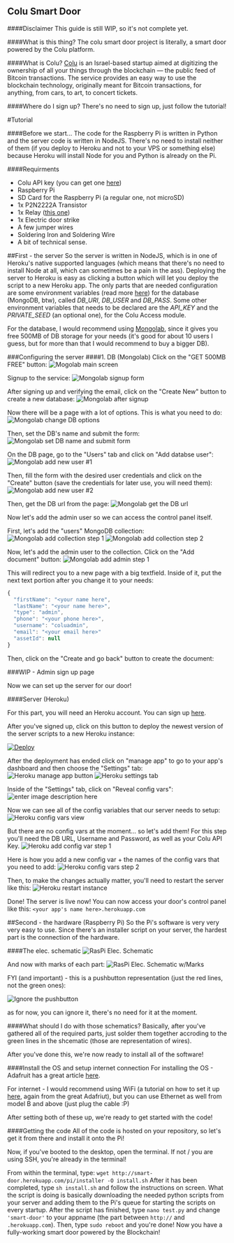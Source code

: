 Colu Smart Door
---

####Disclaimer
This guide is still WIP, so it's not complete yet.

####What is this thing?
The colu smart door project is literally, a smart door powered by the Colu platform.

####What is Colu?
[Colu](http://colu.co) is an Israel-based startup aimed at digitizing the ownership of all your things through the blockchain — the public feed of Bitcoin transactions. The service provides an easy way to use the blockchain technology, originally meant for Bitcoin transactions, for anything, from cars, to art, to concert tickets.

####Where do I sign up?
There's no need to sign up, just follow the tutorial!

#Tutorial

####Before we start...
The code for the Raspberry Pi is written in Python and the server code is written in NodeJS. There's no need to install neither of them (if you deploy to Heroku and not to your VPS or something else) because Heroku will install Node for you and Python is already on the Pi.

####Requirments

 - Colu API key (you can get one [here](http://colu.co/getapikey))
 - Raspberry Pi
 - SD Card for the Raspberry Pi (a regular one, not microSD)
 - 1x P2N2222A Transistor
 - 1x Relay ([this one]())
 - 1x Electric door strike
 - A few jumper wires
 - Soldering Iron and Soldering Wire
 - A bit of technical sense.

##First - the server
So the server is written in NodeJS, which is in one of Heroku's native supported languages (which means that there's no need to install Node at all, which can sometimes be a pain in the ass).
Deploying the server to Heroku is easy as clicking a button which will let you deploy the script to a new Heroku app. The only parts that are needed configuration are some environment variables (read more [here](https://en.wikipedia.org/wiki/Environment_variable)) for the database (MongoDB, btw), called *DB_URI*, *DB_USER* and *DB_PASS*. Some other environment variables that needs to be declared are the *API_KEY* and the *PRIVATE_SEED* (an optional one), for the Colu Access module.

For the database, I would recommend using [Mongolab](http://mongolab.com), since it gives you free 500MB of DB storage for your needs (it's good for about 10 users I guess, but for more than that I would recommend to buy a bigger DB).

###Configuring the server
####1. DB (Mongolab)
Click on the "GET 500MB FREE" button:
![Mogolab main screen](https://www.evernote.com/shard/s471/sh/e490ae5b-3c8a-43be-873b-d12cc9ea7928/cb4486415b40b535/res/f6e7badb-5aba-4e38-8f22-e1c52b440c49/skitch.png?resizeSmall&width=832)

Signup to the service:
![Mongolab signup form](https://www.evernote.com/shard/s471/sh/6addc977-3bdb-4579-8179-f09e2f98aa7d/d428a5d31e4b1196/res/f137142d-86e0-4b4a-9a61-67591c17bcf7/skitch.png?resizeSmall&width=832)

After signing up and verifying the email, click on the "Create New" button to create a new database:
![Mongolab after signup](https://www.evernote.com/shard/s471/sh/878473c1-b02c-4673-b7fb-4640d4d58694/e3da3a4dee4c0473/res/bae69217-29dc-4f8a-aceb-465af49639ae/skitch.png?resizeSmall&width=832)

Now there will be a page with a lot of options. This is what you need to do:
![Mongolab change DB options](https://www.evernote.com/shard/s471/sh/b05a76d2-62bb-44c9-adcd-d84e15aac062/9c9f16b49b511d1e/res/b838ef77-f21d-4590-a801-37272f5a54ff/skitch.png?resizeSmall&width=832)

Then, set the DB's name and submit the form:
![Mongolab set DB name and submit form](https://www.evernote.com/shard/s471/sh/a768c7d5-925a-4d31-af29-057dda8a9192/fa91af67ecfcd6d3/res/27292620-8c26-4177-9a96-4e34497cbc61/skitch.png?resizeSmall&width=832)

On the DB page, go to the "Users" tab and click on "Add databse user":
![Mongolab add new user #1](https://www.evernote.com/shard/s471/sh/9d6011a2-b8ca-486a-add6-47e30435802a/d2fda13ab75c4156/res/c9362564-ba4c-4cc8-99cf-91dff812a672/skitch.png?resizeSmall&width=832)

Then, fill the form with the desired user credentials and click on the "Create" button (save the credentials for later use, you will need them):
![Mongolab add new user #2](https://www.evernote.com/shard/s471/sh/3e8ff840-67f3-4c39-ac89-ace9f8433e67/12ac751de8f919bc/res/eff51a5a-41da-4e37-9da0-6229a7eea8c9/skitch.png?resizeSmall&width=832)

Then, get the DB url from the page:
![Mongolab get the DB url](https://www.evernote.com/shard/s471/sh/244031b4-e491-4db6-8540-53d305bb829f/5d0cbae02b669418/res/e9fbb7b4-c033-45e4-bf9c-02fd59dbf07a/skitch.png?resizeSmall&width=832)

Now let's add the admin user so we can access the control panel itself.

First, let's add the "users" MongoDB collection: 
![Mongolab add collection step 1](https://www.evernote.com/shard/s471/sh/d7f7745f-cae8-44cc-aa8c-4de91cfd31d2/f2d8d0f2c494fbc9/res/47815c1c-e3a7-45d5-b9ad-1baf0cc6e2ac/skitch.png?resizeSmall&width=832)
![Mongolab add collection step 2](https://www.evernote.com/shard/s471/sh/ff120215-4f58-460a-b7c9-ba99deb9a668/49f62a3cffba9899/res/d51cc8df-617e-4d74-915e-d6a0fdaf76ca/skitch.png?resizeSmall&width=832)

Now, let's add the admin user to the collection. Click on the "Add document" button:
![Mongolab add admin step 1](https://www.evernote.com/shard/s471/sh/d4143037-6e95-4871-a1ed-d9d588b0a1ef/236324cea80c18c9/res/271c59bc-eae1-48ad-a495-3e388c793063/skitch.png?resizeSmall&width=832)

This will redirect you to a new page with a big textfield. Inside of it, put the next text portion after you change it to your needs:
```javascript
{
  "firstName": "<your name here",
  "lastName": "<your name here>",
  "type": "admin",
  "phone": "<your phone here>",
  "username": "coluadmin",
  "email": "<your email here>"
  "assetId": null
}
```
Then, click on the "Create and go back" button to create the document:

###WIP - Admin sign up page

Now we can set up the server for our door!

####Server (Heroku)

For this part, you will need an Heroku account. You can sign up [here](http://heroku.com).

After you've signed up, click on this button to deploy the newest version of the server scripts to a new Heroku instance:

[![Deploy](https://www.herokucdn.com/deploy/button.png)](https://heroku.com/deploy?template=https://github.com/rezozo/colu-smart-door/tree/master/)

After the deployment has ended click on "manage app" to go to your app's dashboard and then choose the "Settings" tab:
![Heroku manage app button](https://www.evernote.com/shard/s471/sh/e25bf6bd-a73e-4be8-8d9d-c08b93e5ade0/e13bee11d3523c2e/res/e43b4f7d-66d6-40f6-ad1f-6c7be9b61892/skitch.png?resizeSmall&width=832)
![Heroku settings tab](https://www.evernote.com/shard/s471/sh/f11f77fa-8da2-4a55-98ec-30fc0d673a34/96399433e6b78444/res/c6658a4a-e1b0-4c4f-81ca-760453fd9b92/skitch.png?resizeSmall&width=832)

Inside of the "Settings" tab, click on "Reveal config vars":
![enter image description here](https://www.evernote.com/shard/s471/sh/96d4b534-f106-4c00-8404-221925a51308/f0e8da21f538f57a/res/dc0f8f5c-1b18-4f90-a183-23278823e7c1/skitch.png?resizeSmall&width=832)

Now we can see all of the config variables that our server needs to setup:
![Heroku config vars view](https://www.evernote.com/shard/s471/sh/2471fa30-958d-4750-8fa3-47e89fabb638/933b25a199d477a3/res/2a1239d1-3a35-4396-b410-d12fad8c61c6/skitch.png?resizeSmall&width=832)

But there are no config vars at the moment... so let's add them! For this step you'll need the DB URL, Username and Password, as well as your Colu API Key.
![Heroku add config var step 1](https://www.evernote.com/shard/s471/sh/ea5e7d4d-5b4b-4c52-9378-fb0ed6daa5d8/455ae2ef2e760dc5/res/2c826ef1-2240-4921-bae7-9701cd683056/skitch.png?resizeSmall&width=832)

Here is how you add a new config var + the names of the config vars that you need to add:
![Heroku config vars step 2](https://www.evernote.com/shard/s471/sh/02ee60fa-6a6d-4dd7-9cb5-aa953e066c20/62c1035521a90041/res/b9763a16-9bc8-4920-8d2a-fb7d22efe699/skitch.png)

Then, to make the changes actually matter, you'll need to restart the server like this:
![Heroku restart instance](https://www.evernote.com/shard/s471/sh/16d60f30-741f-475e-94b8-968d3763eef4/385d1aee0ac6f306/res/bfaa66bb-ed8a-4d76-b30f-4751fb81eaac/skitch.png?resizeSmall&width=832)

Done! The server is live now! You can now access your door's control panel like this: `<your app's name here>.herokuapp.com`


##Second - the hardware (Raspberry Pi)
So the Pi's software is very very very easy to use. Since there's an installer script on your server, the hardest part is the connection of the hardware.

####The elec. schematic
![RasPi Elec. Schematic](http://i.imgur.com/pl3OGOc.png)

And now with marks of each part:
![RasPi Elec. Schematic w/Marks](https://www.evernote.com/shard/s471/sh/4a5db048-c0b2-4280-988e-44cd6495fb56/c7dfd0a417ddb99b/res/4cbaecf3-2044-4c19-b96a-fe7023e61caa/skitch.png?resizeSmall&width=832)

FYI (and important) - this is a pushbutton representation (just the red lines, not the green ones):

![Ignore the pushbutton](http://puu.sh/jP9TU/b21bdbe301.png)

as for now, you can ignore it, there's no need for it at the moment.

####What should I do with those schematics?
Basically, after you've gathered all of the required parts, just solder them together accroding to the green lines in the shcematic (those are representation of wires).

After you've done this, we're now ready to install all of the software!

####Install the OS and setup internet connection
For installing the OS - Adafruit has a great article [here](https://learn.adafruit.com/adafruit-raspberry-pi-lesson-1-preparing-and-sd-card-for-your-raspberry-pi/overview).

For internet - I would recommend using WiFi (a tutorial on how to set it up [here](https://learn.adafruit.com/adafruits-raspberry-pi-lesson-3-network-setup/setting-up-wifi-with-occidentalis), again from the great Adafriut), but you can use Ethernet as well from model B and above (just plug the cable :P)

After setting both of these up, we're ready to get started with the code!

####Getting the code
All of the code is hosted on your repository, so let's get it from there and install it onto the Pi!

Now, if you've booted to the desktop, open the terminal. If not / you are using SSH, you're already in the terminal!

From within the terminal, type: `wget http://smart-door.herokuapp.com/pi/installer -O install.sh`
After it has been completed, type `sh install.sh` and follow the instructions on screen. What the script is doing is basically downloading the needed python scripts from your server and adding them to the Pi's queue for starting the scripts on every startup.
After the script has finished, type `nano test.py` and change `'smart-door'` to your appname (the part between `http://` and `.herokuapp.com`). Then, type `sudo reboot` and you're done! Now you have a fully-working smart door powered by the Blockchain!
